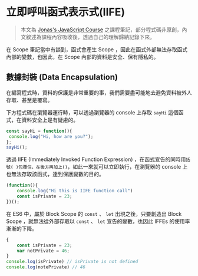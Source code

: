 # 立即呼叫函式表示式(IIFE) 
> 本文為 [Jonas's JavaScript Course](https://www.udemy.com/course/the-complete-javascript-course/) 之課程筆記，部分程式碼非原創，內文敘述為課程內容吸收後，透過自己的理解歸納記錄下來。

在 Scope 筆記當中有談到，函式會產生 Scope ，因此在函式外部無法存取函式內部的變數，也因此，在 Scope 內部的資料是安全、保有隱私的。


## 數據封裝 (Data Encapsulation)
在編寫程式時，資料的保護是非常重要的事，我們需要盡可能地去避免資料被外人存取、甚至是覆寫。

下方程式碼在瀏覽器運行時，可以透過瀏覽器的 console 上存取 `sayHi` 這個函式，在資料安全上是有疑慮的。

```js
const sayHi = function(){
 console.log("Hi, how are you?");
};
sayHi();
```

透過 IIFE (Immediately Invoked Function Expression) ，在函式宣告的同時用`括號( )包覆住，在後方再加上()`，如此一來就可以立即執行，在瀏覽器的 console 上也無法存取該函式，達到保護變數的目的。

```js
(function(){
    console.log("Hi this is IIFE function call")
    const isPrivate = 23;
})();
```

在 ES6 中，屬於 Block Scope 的 `const` 、 `let` 出現之後，只要創造出 Block Scope ，就無法從外部存取以 `const` 、 `let` 宣告的變數，也因此 IFFEs 的使用率漸漸的下降。

```js
{
    const isPrivate = 23;
    var notPrivate = 46;
}
console.log(isPrivate) // isPrivate is not defined
console.log(notePrivate) // 46
```



